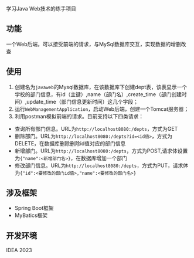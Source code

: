 学习Java Web技术的练手项目

## 功能
一个Web后端，可以接受前端的请求，与MySql数据库交互，实现数据的增删改查

## 使用
1. 创建名为`javaweb`的Mysql数据库，在该数据库下创建dept表，该表显示一个学校的部门信息，有id（主键）,name（部门名）,create_time（部门创建时间）,update_time（部门信息更新时间）这几个字段；
2. 运行`WebManagementApplication`，启动Web后端，创建一个Tomcat服务器；
3. 利用postman模拟前端的请求。目前支持以下四类请求：
 * 查询所有部门信息。URL为`http://localhost8080:/depts`，方式为GET
 * 删除部门。URL为`http://localhost8080:/depts?id=<id值>`，方式为DELETE，在数据库删除删除id值对应的部门信息
 * 新增部门。URL为`http://localhost8080:/depts`，方式为POST,请求体设置为`{"name":<新增部门名>}`，在数据库增加一个部门
 * 修改部门信息。URL为`http://localhost8080:/depts`，方式为PUT，请求体为`{"id":<要修改的部门id值>,"name":<要修改的部门名>}`

## 涉及框架
* Spring Boot框架
* MyBatics框架

## 开发环境
IDEA 2023